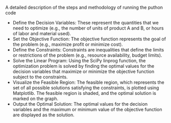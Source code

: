 A detailed description of the steps and methodology of running the puthon code
- Define the Decision Variables: These represent the quantities that we need to optimize (e.g., the number of units of product A and B, or hours of labor and material used).
- Set the Objective Function: The objective function represents the goal of the problem (e.g., maximize profit or minimize cost).
- Define the Constraints: Constraints are inequalities that define the limits or restrictions of the problem (e.g., resource availability, budget limits).
- Solve the Linear Program: Using the SciPy linprog function, the optimization problem is solved by finding the optimal values for the decision variables that maximize or minimize the objective function subject to the constraints.
- Visualize the Feasible Region: The feasible region, which represents the set of all possible solutions satisfying the constraints, is plotted using Matplotlib. The feasible region is shaded, and the optimal solution is marked on the graph.
- Output the Optimal Solution: The optimal values for the decision variables and the maximum or minimum value of the objective function are displayed as the solution.


<!---
Helix-hue/Helix-hue is a ✨ special ✨ repository because its `README.md` (this file) appears on your GitHub profile.
You can click the Preview link to take a look at your changes.
--->
